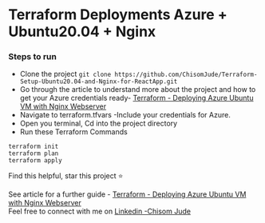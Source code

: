 # Terraform Deployments Azure + Ubuntu20.04 + Nginx

### Steps to run  
- Clone the project `git clone https://github.com/ChisomJude/Terraform-Setup-Ubuntu20.04-and-Nginx-for-ReactApp.git`
- Go through the article to understand more about the project and how to get your Azure credentials ready- [Terraform - Deploying Azure Ubuntu VM with Nginx Webserver](https://blog.chisomjude.net/all-terraform-deployment-deploy-azure-ubuntu-vm-with-nginx-webserver)
- Navigate to terraform.tfvars -Include your  credentials for Azure. 
- Open you terminal, Cd into the project directory 
- Run these Terraform Commands

```
terraform init
terraform plan
terraform apply

```

Find this helpful, star this project :star:

See article for a further guide - [Terraform - Deploying Azure Ubuntu VM with Nginx Webserver](https://blog.chisomjude.net/all-terraform-deployment-deploy-azure-ubuntu-vm-with-nginx-webserver)
<br> Feel free to connect with me on [Linkedin -Chisom Jude](https://linkedin.com/in/chisomjude)
